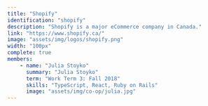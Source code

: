 ```yaml
---
title: "Shopify"
identification: "shopify"
description: "Shopify is a major eCommerce company in Canada."
link: "https://www.shopify.ca/"
image: "assets/img/logos/shopify.png"
width: "100px"
complete: true
members:
    - name: "Julia Stoyko"
      summary: "Julia Stoyko"
      term: "Work Term 3: Fall 2018"
      skills: "TypeScript, React, Ruby on Rails"
      image: "assets/img/co-op/julia.jpg"
---
```

